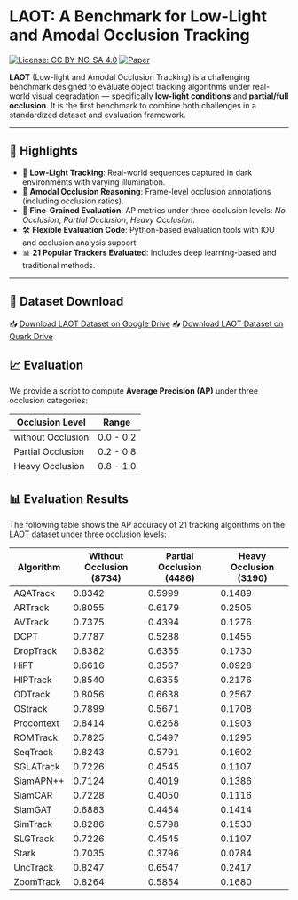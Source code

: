 # LAOT: A Benchmark for Low-Light and Amodal Occlusion Tracking

[![License: CC BY-NC-SA 4.0](https://img.shields.io/badge/License-CC%20BY--NC--SA%204.0-lightgrey.svg)](https://creativecommons.org/licenses/by-nc-sa/4.0/)
[![Paper](https://img.shields.io/badge/Paper-arXiv-red)](https://arxiv.org/abs/xxxx.xxxxx)

**LAOT** (Low-light and Amodal Occlusion Tracking) is a challenging benchmark designed to evaluate object tracking algorithms under real-world visual degradation — specifically **low-light conditions** and **partial/full occlusion**. It is the first benchmark to combine both challenges in a standardized dataset and evaluation framework.

---

## 🚀 Highlights

- 🌙 **Low-Light Tracking**: Real-world sequences captured in dark environments with varying illumination.
- 🧱 **Amodal Occlusion Reasoning**: Frame-level occlusion annotations (including occlusion ratios).
- 🧪 **Fine-Grained Evaluation**: AP metrics under three occlusion levels: *No Occlusion*, *Partial Occlusion*, *Heavy Occlusion*.
- 🛠️ **Flexible Evaluation Code**: Python-based evaluation tools with IOU and occlusion analysis support.
- 📊 **21 Popular Trackers Evaluated**: Includes deep learning-based and traditional methods.

---

## 📁 Dataset Download

📥  [Download LAOT Dataset on Google Drive](https://drive.google.com/file/d/1EVXtmeZcQzit3vFS_aY6z_nHdfoqTuD1/view?usp=drive_link)
📥  [Download LAOT Dataset on Quark Drive](https://pan.quark.cn/s/685605e1289c)


## 📈 Evaluation
We provide a script to compute **Average Precision (AP)** under three occlusion categories:

| Occlusion Level   | Range       |
|-------------------|-------------|
| without Occlusion | 0.0 - 0.2   |
| Partial Occlusion | 0.2 - 0.8   |
| Heavy Occlusion   | 0.8 - 1.0   |


## 📊 Evaluation Results

The following table shows the AP accuracy of 21 tracking algorithms on the LAOT dataset under three occlusion levels:

| Algorithm     | Without Occlusion (8734) | Partial Occlusion (4486) | Heavy Occlusion (3190) |
|---------------|---------------------------|----------------------------|--------------------------|
| AQATrack      | 0.8342                    | 0.5999                     | 0.1489                   |
| ARTrack       | 0.8055                    | 0.6179                     | 0.2505                   |
| AVTrack       | 0.7375                    | 0.4394                     | 0.1276                   |
| DCPT          | 0.7787                    | 0.5288                     | 0.1455                   |
| DropTrack     | 0.8382                    | 0.6355                     | 0.1730                   |
| HiFT          | 0.6616                    | 0.3567                     | 0.0928                   |
| HIPTrack      | 0.8540                    | 0.6355                     | 0.2176                   |
| ODTrack       | 0.8056                    | 0.6638                     | 0.2567                   |
| OStrack       | 0.7899                    | 0.5671                     | 0.1708                   |
| Procontext    | 0.8414                    | 0.6268                     | 0.1903                   |
| ROMTrack      | 0.7825                    | 0.5497                     | 0.1295                   |
| SeqTrack      | 0.8243                    | 0.5791                     | 0.1602                   |
| SGLATrack     | 0.7226                    | 0.4545                     | 0.1107                   |
| SiamAPN++     | 0.7124                    | 0.4019                     | 0.1386                   |
| SiamCAR       | 0.7228                    | 0.4050                     | 0.1116                   |
| SiamGAT       | 0.6883                    | 0.4454                     | 0.1414                   |
| SimTrack      | 0.8286                    | 0.5798                     | 0.1530                   |
| SLGTrack      | 0.7226                    | 0.4545                     | 0.1107                   |
| Stark         | 0.7035                    | 0.3796                     | 0.0784                   |
| UncTrack      | 0.8247                    | 0.6547                     | 0.2417                   |
| ZoomTrack     | 0.8264                    | 0.5854                     | 0.1680                   |


